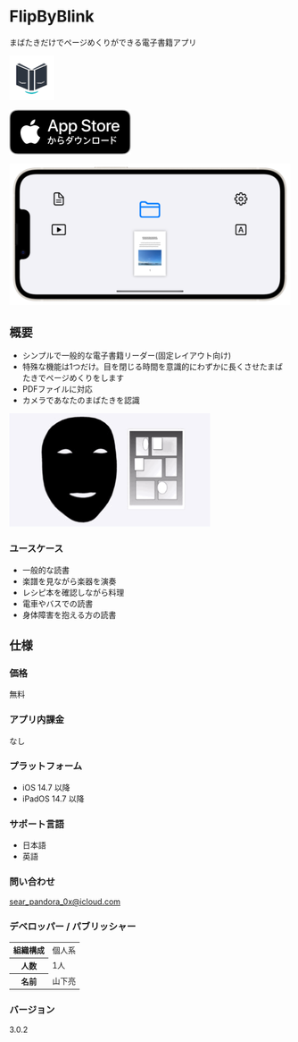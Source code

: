 FlipByBlink
==================
まばたきだけでページめくりができる電子書籍アプリ

<img src="icon.png" width="80">

[![AppStore link](AppStoreバッジ.svg)](https://apps.apple.com/app/id1444571751)

<img src="screenshot1200w.png" width="600">

概要
----------
- シンプルで一般的な電子書籍リーダー(固定レイアウト向け)
- 特殊な機能は1つだけ。目を閉じる時間を意識的にわずかに長くさせたまばたきでページめくりをします
- PDFファイルに対応
- カメラであなたのまばたきを認識

![preview](preview.gif)

### ユースケース
- 一般的な読書
- 楽譜を見ながら楽器を演奏
- レシピ本を確認しながら料理
- 電車やバスでの読書
- 身体障害を抱える方の読書

仕様
-------
### 価格
無料

### アプリ内課金
なし

### プラットフォーム
- iOS 14.7 以降
- iPadOS 14.7 以降

### サポート言語
- 日本語
- 英語

### 問い合わせ
sear_pandora_0x@icloud.com

### デベロッパー / パブリッシャー
<table>
<tr>
<th>組織構成</th>
<td>個人系</td>
</tr>
<tr>
<th>人数</th>
<td>1人</td>
</tr>
<tr>
<th>名前</th>
<td>山下亮</td>
</tr>
</table>

### バージョン
3.0.2
